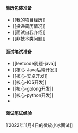 #### 简历包装准备
- [[我的项目经历]]
- [[投递简历情况]]
- [[面试自我介绍]]
- [[非技术类问题]]
#### 面试笔试准备
- [[leetcode刷题-java]]
- [[核心-Java后端开发]]
- [[核心-安卓开发]]
- [[核心-IOS开发]]
- [[核心-golong开发]]
- [[核心-python开发]]
- 
#### 面试笔试经验
[[2022年11月4日的微软小冰面试]]
